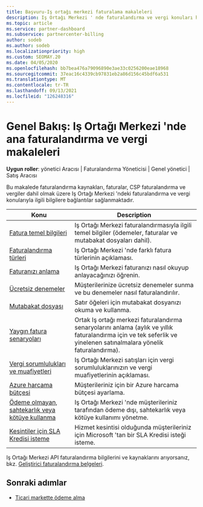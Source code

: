 ```yaml
---
title: Başvuru-Iş ortağı merkezi faturalama makaleleri
description: Iş Ortağı Merkezi ' nde faturalandırma ve vergi konuları hakkında bilgi edinin. Bilgiler faturalandırma kaynakları, faturalar, CSP faturalandırma ve vergileri içerir.
ms.topic: article
ms.service: partner-dashboard
ms.subservice: partnercenter-billing
author: sodeb
ms.author: sodeb
ms.localizationpriority: high
ms.custom: SEOMAY.20
ms.date: 04/05/2020
ms.openlocfilehash: bb7bea476a79096890e3ae33c0256200eae18968
ms.sourcegitcommit: 37eac16c4339cb97831eb2a86d156c45bdf6a531
ms.translationtype: MT
ms.contentlocale: tr-TR
ms.lasthandoff: 09/13/2021
ms.locfileid: "126248316"
---
```

# <a name="overview-main-billing-and-tax-articles-in-partner-center"></a>Genel Bakış: Iş Ortağı Merkezi 'nde ana faturalandırma ve vergi makaleleri

**Uygun roller**: yönetici Aracısı | Faturalandırma Yöneticisi | Genel yönetici | Satış Aracısı

Bu makalede faturalandırma kaynakları, faturalar, CSP faturalandırma ve vergiler dahil olmak üzere Iş Ortağı Merkezi 'ndeki faturalandırma ve vergi konularıyla ilgili bilgilere bağlantılar sağlanmaktadır.


| Konu | Description |
| ----- | ----------- |
| [Fatura temel bilgileri](billing-basics.md) | Iş Ortağı Merkezi faturalandırmasıyla ilgili temel bilgiler (ödemeler, faturalar ve mutabakat dosyaları dahil). |
| [Faturalandırma türleri](./billing-basics.md) | Iş Ortağı Merkezi 'nde farklı fatura türlerinin açıklaması. |
| [Faturanızı anlama](read-your-bill.md) | Iş Ortağı Merkezi faturanızı nasıl okuyup anlayacağınızı öğrenin. |
| [Ücretsiz denemeler](offer-your-customers-trials-of-microsoft-products.md) | Müşterilerinize ücretsiz denemeler sunma ve bu denemeler nasıl faturalandırılır. |
| [Mutabakat dosyası](use-the-reconciliation-files.md) | Satır öğeleri için mutabakat dosyanızı okuma ve kullanma. |
| [Yaygın fatura senaryoları](common-billing-scenarios.md) | Ortak Iş ortağı merkezi faturalandırma senaryolarını anlama (aylık ve yıllık faturalandırma için ve tek seferlik ve yinelenen satınalmalara yönelik faturalandırma). |
| [Vergi sorumlulukları ve muafiyetleri](tax-and-tax-exemptions.md) | Iş Ortağı Merkezi satışları için vergi sorumluluklarınızın ve vergi muafiyetlerinin açıklaması. |
| [Azure harcama bütçesi](set-an-azure-spending-budget-for-your-customers.md) | Müşterileriniz için bir Azure harcama bütçesi ayarlama. |
| [Ödeme olmayan, sahtekarlık veya kötüye kullanma](non-payment-fraud-misuse.md) | Iş Ortağı Merkezi 'nde müşterileriniz tarafından ödeme dışı, sahtekarlık veya kötüye kullanımı yönetme. |
| [Kesintiler için SLA Kredisi isteme](request-credit.md) | Hizmet kesintisi olduğunda müşterileriniz için Microsoft 'tan bir SLA Kredisi isteği isteme. |

Iş Ortağı Merkezi API faturalandırma bilgilerini ve kaynaklarını arıyorsanız, bkz. [Geliştirici faturalandırma belgeleri](/partner-center/develop/manage-billing).

## <a name="next-steps"></a>Sonraki adımlar

- [Ticari markette ödeme alma](marketplace-get-paid.md)